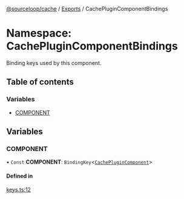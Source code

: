 [@sourceloop/cache](../README.md) / [Exports](../modules.md) / CachePluginComponentBindings

# Namespace: CachePluginComponentBindings

Binding keys used by this component.

## Table of contents

### Variables

- [COMPONENT](CachePluginComponentBindings.md#component)

## Variables

### COMPONENT

• `Const` **COMPONENT**: `BindingKey`<[`CachePluginComponent`](../classes/CachePluginComponent.md)\>

#### Defined in

[keys.ts:12](https://github.com/codeweb05/repo1/blob/ea19add/packages/cache/src/keys.ts#L12)
